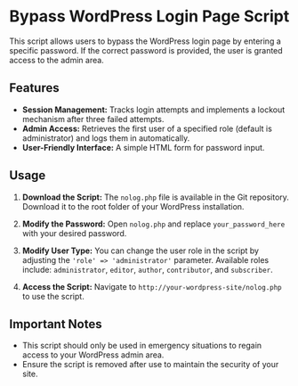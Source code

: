 # Bypass WordPress Login Page Script

This script allows users to bypass the WordPress login page by entering a specific password. If the correct password is provided, the user is granted access to the admin area.

## Features

- **Session Management:** Tracks login attempts and implements a lockout mechanism after three failed attempts.
- **Admin Access:** Retrieves the first user of a specified role (default is administrator) and logs them in automatically.
- **User-Friendly Interface:** A simple HTML form for password input.

## Usage

1. **Download the Script:**
   The `nolog.php` file is available in the Git repository. Download it to the root folder of your WordPress installation.

2. **Modify the Password:**
   Open `nolog.php` and replace `your_password_here` with your desired password.

3. **Modify User Type:**
   You can change the user role in the script by adjusting the `'role' => 'administrator'` parameter. Available roles include: `administrator`, `editor`, `author`, `contributor`, and `subscriber`.

4. **Access the Script:**
   Navigate to `http://your-wordpress-site/nolog.php` to use the script.

## Important Notes

- This script should only be used in emergency situations to regain access to your WordPress admin area.
- Ensure the script is removed after use to maintain the security of your site.
